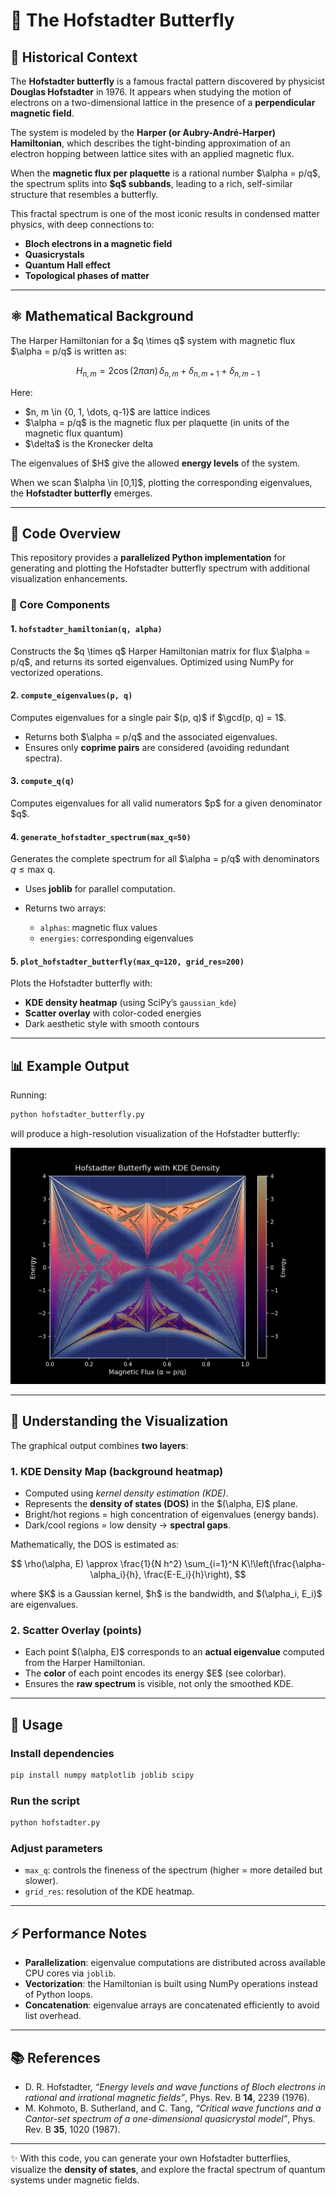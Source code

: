 # 🦋 The Hofstadter Butterfly

## 📖 Historical Context

The **Hofstadter butterfly** is a famous fractal pattern discovered by physicist **Douglas Hofstadter** in 1976. It appears when studying the motion of electrons on a two-dimensional lattice in the presence of a **perpendicular magnetic field**.

The system is modeled by the **Harper (or Aubry-André-Harper) Hamiltonian**, which describes the tight-binding approximation of an electron hopping between lattice sites with an applied magnetic flux.

When the **magnetic flux per plaquette** is a rational number \$\alpha = p/q\$, the spectrum splits into **\$q\$ subbands**, leading to a rich, self-similar structure that resembles a butterfly.

This fractal spectrum is one of the most iconic results in condensed matter physics, with deep connections to:

* **Bloch electrons in a magnetic field**
* **Quasicrystals**
* **Quantum Hall effect**
* **Topological phases of matter**

---

## ⚛️ Mathematical Background

The Harper Hamiltonian for a \$q \times q\$ system with magnetic flux \$\alpha = p/q\$ is written as:

$$
H_{n,m} = 2 \cos(2 \pi \alpha n) \, \delta_{n,m}
+\delta_{n,m+1} + \delta_{n,m-1}
$$

Here:

* \$n, m \in {0, 1, \dots, q-1}\$ are lattice indices
* \$\alpha = p/q\$ is the magnetic flux per plaquette (in units of the magnetic flux quantum)
* \$\delta\$ is the Kronecker delta

The eigenvalues of \$H\$ give the allowed **energy levels** of the system.

When we scan \$\alpha \in \[0,1]\$, plotting the corresponding eigenvalues, the **Hofstadter butterfly** emerges.

---

## 🧮 Code Overview

This repository provides a **parallelized Python implementation** for generating and plotting the Hofstadter butterfly spectrum with additional visualization enhancements.

### 🔑 Core Components

#### 1. `hofstadter_hamiltonian(q, alpha)`

Constructs the \$q \times q\$ Harper Hamiltonian matrix for flux \$\alpha = p/q\$, and returns its sorted eigenvalues.
Optimized using NumPy for vectorized operations.

#### 2. `compute_eigenvalues(p, q)`

Computes eigenvalues for a single pair \$(p, q)\$ if \$\gcd(p, q) = 1\$.

* Returns both \$\alpha = p/q\$ and the associated eigenvalues.
* Ensures only **coprime pairs** are considered (avoiding redundant spectra).

#### 3. `compute_q(q)`

Computes eigenvalues for all valid numerators \$p\$ for a given denominator \$q\$.

#### 4. `generate_hofstadter_spectrum(max_q=50)`

Generates the complete spectrum for all \$\alpha = p/q\$ with denominators $q \leq \text{max q}$.

* Uses **joblib** for parallel computation.
* Returns two arrays:

  * `alphas`: magnetic flux values
  * `energies`: corresponding eigenvalues

#### 5. `plot_hofstadter_butterfly(max_q=120, grid_res=200)`

Plots the Hofstadter butterfly with:

* **KDE density heatmap** (using SciPy’s `gaussian_kde`)
* **Scatter overlay** with color-coded energies
* Dark aesthetic style with smooth contours

---

## 📊 Example Output

Running:

```bash
python hofstadter_butterfly.py
```

will produce a high-resolution visualization of the Hofstadter butterfly:

![Butterfly](./Butterfly.png)

---

## 🎨 Understanding the Visualization

The graphical output combines **two layers**:

### 1. KDE Density Map (background heatmap)

* Computed using *kernel density estimation (KDE)*.
* Represents the **density of states (DOS)** in the \$(\alpha, E)\$ plane.
* Bright/hot regions = high concentration of eigenvalues (energy bands).
* Dark/cool regions = low density → **spectral gaps**.

Mathematically, the DOS is estimated as:

$$
\rho(\alpha, E) \approx \frac{1}{N h^2} \sum_{i=1}^N
K\!\left(\frac{\alpha-\alpha_i}{h}, \frac{E-E_i}{h}\right),
$$

where \$K\$ is a Gaussian kernel, \$h\$ is the bandwidth, and \$(\alpha\_i, E\_i)\$ are eigenvalues.

### 2. Scatter Overlay (points)

* Each point \$(\alpha, E)\$ corresponds to an **actual eigenvalue** computed from the Harper Hamiltonian.
* The **color** of each point encodes its energy \$E\$ (see colorbar).
* Ensures the **raw spectrum** is visible, not only the smoothed KDE.

---

## 🚀 Usage

### Install dependencies

```bash
pip install numpy matplotlib joblib scipy
```

### Run the script

```bash
python hofstadter.py
```

### Adjust parameters

* `max_q`: controls the fineness of the spectrum (higher = more detailed but slower).
* `grid_res`: resolution of the KDE heatmap.

---

## ⚡ Performance Notes

* **Parallelization**: eigenvalue computations are distributed across available CPU cores via `joblib`.
* **Vectorization**: the Hamiltonian is built using NumPy operations instead of Python loops.
* **Concatenation**: eigenvalue arrays are concatenated efficiently to avoid list overhead.

---

## 📚 References

* D. R. Hofstadter, *“Energy levels and wave functions of Bloch electrons in rational and irrational magnetic fields”*, Phys. Rev. B **14**, 2239 (1976).
* M. Kohmoto, B. Sutherland, and C. Tang, *“Critical wave functions and a Cantor-set spectrum of a one-dimensional quasicrystal model”*, Phys. Rev. B **35**, 1020 (1987).

---

✨ With this code, you can generate your own Hofstadter butterflies, visualize the **density of states**, and explore the fractal spectrum of quantum systems under magnetic fields.
